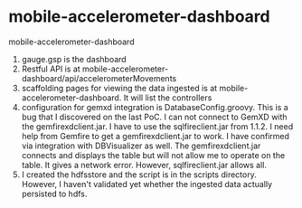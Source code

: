 mobile-accelerometer-dashboard
==============================

mobile-accelerometer-dashboard

1)  gauge.gsp is the dashboard
2)  Restful API is at mobile-accelerometer-dashboard/api/accelerometerMovements
3)  scaffolding pages for viewing the data ingested is at  mobile-accelerometer-dashboard.  It will list the controllers
4)  configuration for gemxd integration is DatabaseConfig.groovy.  This is a bug that I discovered on the last PoC. I can not connect to GemXD with the gemfirexdclient.jar.  I have to use the sqlfireclient.jar from 1.1.2.  I need help from Gemfire to get a gemfirexdclient.jar to work.  I have confirmed via integration with DBVisualizer as well.  The gemfirexdclient.jar connects and displays the table but will not allow me to operate on the table.  It gives a network error.  However, sqlfireclient.jar allows all. 
5)  I created the hdfsstore and the script is in the scripts directory.  However, I haven't validated yet whether the ingested data actually persisted to hdfs.  
